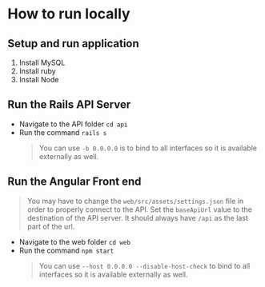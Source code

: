 # How to run locally

## Setup and run application

1. Install MySQL
2. Install ruby
3. Install Node

## Run the Rails API Server

- Navigate to the API folder `cd api`
- Run the command `rails s`
    > You can use `-b 0.0.0.0` is to bind to all interfaces so it is available externally as well.

## Run the Angular Front end

> You may have to change the `web/src/assets/settings.json` file in order to properly connect to the API. Set the `baseApiUrl` value to the destination of the API server. It should always have `/api` as the last part of the url.

- Navigate to the web folder `cd web`
- Run the command `npm start`
    > You can use `--host 0.0.0.0 --disable-host-check` to bind to all interfaces so it is available externally as well.
